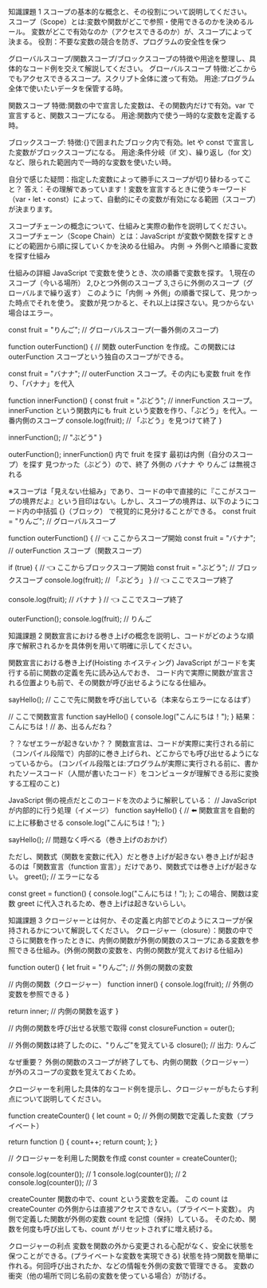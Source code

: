 知識課題 1
スコープの基本的な概念と、その役割について説明してください。
スコープ（Scope）とは:変数や関数がどこで参照・使用できるのかを決めるルール。
変数がどこで有効なのか（アクセスできるのか）が、スコープによって決まる。
役割：不要な変数の競合を防ぎ、プログラムの安全性を保つ

グローバルスコープ/関数スコープ/ブロックスコープの特徴や用途を整理し、具体的なコード例を交えて解説してください。
グローバルスコープ
特徴:どこからでもアクセスできるスコープ。スクリプト全体に渡って有効。
用途:プログラム全体で使いたいデータを保管する時。

関数スコープ
特徴:関数の中で宣言した変数は、その関数内だけで有効。var で宣言すると、関数スコープになる。
用途:関数内で使う一時的な変数を定義する時。

ブロックスコープ:
特徴:{}で囲まれたブロック内で有効。let や const で宣言した変数がブロックスコープになる。
用途:条件分岐（if 文）、繰り返し（for 文）など、限られた範囲内で一時的な変数を使いたい時。

自分で感じた疑問：指定した変数によって勝手にスコープが切り替わるってこと？
答え：その理解であっています！変数を宣言するときに使うキーワード（var・let・const）によって、自動的にその変数が有効になる範囲（スコープ）が決まります。

スコープチェーンの概念について、仕組みと実際の動作を説明してください。
スコープチェーン（Scope Chain）とは：JavaScript が変数や関数を探すときにどの範囲から順に探していくかを決める仕組み。
内側 → 外側へと順番に変数を探す仕組み

仕組みの詳細
JavaScript で変数を使うとき、次の順番で変数を探す。
1,現在のスコープ（今いる場所）
2,ひとつ外側のスコープ
3,さらに外側のスコープ（グローバルまで繰り返す）
このように「内側 → 外側」の順番で探して、見つかった時点でそれを使う。
変数が見つかると、それ以上は探さない。見つからない場合はエラー。

const fruit = "りんご"; // グローバルスコープ(一番外側のスコープ)

function outerFunction() { // 関数 outerFunction を作成。この関数には outerFunction スコープという独自のスコープができる。

const fruit = "バナナ";
// outerFunction スコープ。その内にも変数 fruit を作り、「バナナ」を代入

function innerFunction() {
const fruit = "ぶどう";
// innerFunction スコープ。innerFunction という関数内にも fruit という変数を作り、「ぶどう」を代入。一番内側のスコープ
console.log(fruit); // 「ぶどう」を見つけて終了
}

innerFunction(); // "ぶどう"
}

outerFunction();
innerFunction() 内で fruit を探す
最初は内側（自分のスコープ）を探す
見つかった（ぶどう）ので、終了
外側の バナナ や りんご は無視される

※スコープは「見えない仕組み」であり、コードの中で直接的に『ここがスコープの境界だよ』という目印はない。しかし、スコープの境界は、以下のようにコード内の中括弧 {}（ブロック） で視覚的に見分けることができる。
const fruit = "りんご"; // グローバルスコープ

function outerFunction() { // 👈 ここからスコープ開始
const fruit = "バナナ"; // outerFunction スコープ（関数スコープ）

if (true) { // 👈 ここからブロックスコープ開始
const fruit = "ぶどう"; // ブロックスコープ
console.log(fruit); // 「ぶどう」
} // 👈 ここでスコープ終了

console.log(fruit); // バナナ
} // 👈 ここでスコープ終了

outerFunction();
console.log(fruit); // りんご

知識課題 2
関数宣言における巻き上げの概念を説明し、コードがどのような順序で解釈されるかを具体例を用いて明確に示してください。

関数宣言における巻き上げ(Hoisting ホイスティング)
JavaScript がコードを実行する前に関数の定義を先に読み込んでおき、
コード内で実際に関数が宣言される位置よりも前で、その関数が呼び出せるようになる仕組み。

sayHello(); // ここで先に関数を呼び出している（本来ならエラーになるはず）

// ここで関数宣言
function sayHello() {
console.log("こんにちは！");
}
結果：こんにちは！// あ、出るんだね？

？？なぜエラーが起きないか？？
関数宣言は、コードが実際に実行される前に（コンパイル段階で）内部的に巻き上げられ、どこからでも呼び出せるようになっているから。
(コンパイル段階とは:プログラムが実際に実行される前に、書かれたソースコード（人間が書いたコード）をコンピュータが理解できる形に変換する工程のこと)

JavaScript 側の視点だとこのコードを次のように解釈している：
// JavaScript が内部的に行う処理（イメージ）
function sayHello() { // ⬅️ 関数宣言を自動的に上に移動させる
console.log("こんにちは！");
}

sayHello(); // 問題なく呼べる（巻き上げのおかげ）

ただし、関数式（関数を変数に代入）だと巻き上げが起きない
巻き上げが起きるのは「関数宣言（function 宣言）」だけであり、関数式では巻き上げが起きない。
greet(); // エラーになる

const greet = function() {
console.log("こんにちは！");
};
この場合、関数は変数 greet に代入されるため、巻き上げは起きないらしい。

知識課題 3
クロージャーとは何か、その定義と内部でどのようにスコープが保持されるかについて解説してください。
クロージャー（closure）：関数の中でさらに関数を作ったときに、内側の関数が外側の関数のスコープにある変数を参照できる仕組み。(外側の関数の変数を、内側の関数が覚えておける仕組み)

function outer() {
let fruit = "りんご"; // 外側の関数の変数

// 内側の関数（クロージャー）
function inner() {
console.log(fruit); // 外側の変数を参照できる
}

return inner; // 内側の関数を返す
}

// 内側の関数を呼び出せる状態で取得
const closureFunction = outer();

// 外側の関数は終了したのに、"りんご"を覚えている
closure(); // 出力: りんご

なぜ重要？
外側の関数のスコープが終了しても、内側の関数（クロージャー）が外のスコープの変数を覚えておくため。

クロージャーを利用した具体的なコード例を提示し、クロージャーがもたらす利点について説明してください。

function createCounter() {
let count = 0; // 外側の関数で定義した変数（プライベート）

return function () {
count++;
return count;
};
}

// クロージャーを利用した関数を作成
const counter = createCounter();

console.log(counter()); // 1
console.log(counter()); // 2
console.log(counter()); // 3

createCounter 関数の中で、count という変数を定義。
この count は createCounter の外側からは直接アクセスできない。（プライベート変数）。
内側で定義した関数が外側の変数 count を記憶（保持）している。
そのため、関数を何度も呼び出しても、count がリセットされずに増え続ける。

クロージャーの利点
変数を関数の外から変更される心配がなく、安全に状態を保つことができる。(プライベートな変数を実現できる)
状態を持つ関数を簡単に作れる。何回呼び出されたか、などの情報を外側の変数で管理できる。
変数の衝突（他の場所で同じ名前の変数を使っている場合）が防げる。
